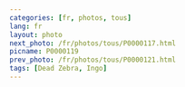 ```yaml
---
categories: [fr, photos, tous]
lang: fr
layout: photo
next_photo: /fr/photos/tous/P0000117.html
picname: P0000119
prev_photo: /fr/photos/tous/P0000121.html
tags: [Dead Zebra, Ingo]
---
```

